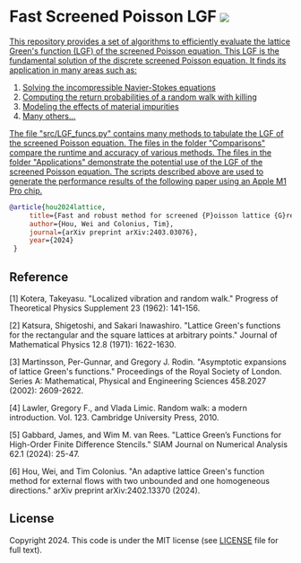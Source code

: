 # Fast Screened Poisson LGF <a href="https://github.com/WeiHou1996/Fast-Screened-Poisson-LGF/blob/main/LICENSE.md"> <img src="https://img.shields.io/badge/License-MIT-blue.svg" />
This repository provides a set of algorithms to efficiently evaluate the lattice Green's function (LGF) of the screened Poisson equation. This LGF is the fundamental solution of the discrete screened Poisson equation. It finds its application in many areas such as:

  1. Solving the incompressible Navier-Stokes equations
  2. Computing the return probabilities of a random walk with killing
  3. Modeling the effects of material impurities
  4. Many others...

The file "src/LGF_funcs.py" contains many methods to tabulate the LGF of the screened Poisson equation. The files in the folder "Comparisons" compare the runtime and accuracy of various methods. The files in the folder "Applications" demonstrate the potential use of the LGF of the screened Poisson equation. The scripts described above are used to generate the performance results of the following paper using an Apple M1 Pro chip.

```bibtex
@article{hou2024lattice,   
     title={Fast and robust method for screened {P}oisson lattice {G}reen's function using asymptotic expansion and {F}ast {F}ourier {T}ransform},   
     author={Hou, Wei and Colonius, Tim},   
     journal={arXiv preprint arXiv:2403.03076},   
     year={2024}   
 }   
 ```

## Reference
[1] Kotera, Takeyasu. "Localized vibration and random walk." Progress of Theoretical Physics Supplement 23 (1962): 141-156.

[2] Katsura, Shigetoshi, and Sakari Inawashiro. "Lattice Green's functions for the rectangular and the square lattices at arbitrary points." Journal of Mathematical Physics 12.8 (1971): 1622-1630.

[3] Martinsson, Per-Gunnar, and Gregory J. Rodin. "Asymptotic expansions of lattice Green's functions." Proceedings of the Royal Society of London. Series A: Mathematical, Physical and Engineering Sciences 458.2027 (2002): 2609-2622.

[4] Lawler, Gregory F., and Vlada Limic. Random walk: a modern introduction. Vol. 123. Cambridge University Press, 2010.

[5] Gabbard, James, and Wim M. van Rees. "Lattice Green’s Functions for High-Order Finite Difference Stencils." SIAM Journal on Numerical Analysis 62.1 (2024): 25-47.

[6] Hou, Wei, and Tim Colonius. "An adaptive lattice Green's function method for external flows with two unbounded and one homogeneous directions." arXiv preprint arXiv:2402.13370 (2024).

## License
 
Copyright 2024.
This code is under the MIT license (see [LICENSE](https://github.com/WeiHou1996/Fast-Screened-Poisson-LGF/blob/main/LICENSE) file for full text).
